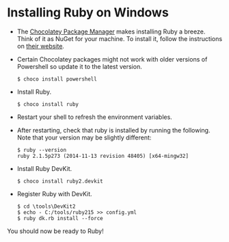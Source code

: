 # Installing Ruby on Windows

* The [Chocolatey Package Manager](http://chocolatey.org/) makes installing Ruby a breeze.  Think of it as NuGet for your machine.  To install it, follow the instructions on [their website](http://chocolatey.org/).

* Certain Chocolatey packages might not work with older versions of Powershell so update it to the latest version.

    ```
    $ choco install powershell
    ```

* Install Ruby.

    ```
    $ choco install ruby
    ```

* Restart your shell to refresh the environment variables.

* After restarting, check that ruby is installed by running the following. Note that your version may be slightly different:

    ```
    $ ruby --version
    ruby 2.1.5p273 (2014-11-13 revision 48405) [x64-mingw32]
    ```
    
* Install Ruby DevKit.

    ```
    $ choco install ruby2.devkit
    ```

* Register Ruby with DevKit.

    ```
    $ cd \tools\DevKit2
    $ echo - C:/tools/ruby215 >> config.yml
    $ ruby dk.rb install --force
    ```

You should now be ready to Ruby!

